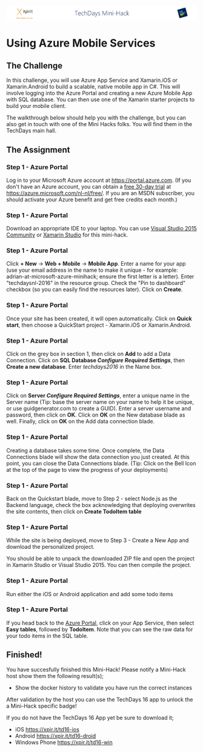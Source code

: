 ![Xpirit TechDays MiniHack Banner](../HackBanner-s.png)
# Using Azure Mobile Services

## The Challenge ##

In this challenge, you will use Azure App Service and Xamarin.iOS or Xamarin.Android to build a scalable, native mobile app in C#.  This will involve logging into the Azure Portal and creating a new Azure Mobile App with SQL database.  You can then use one of the Xamarin starter projects to build your mobile client.

The walkthrough below should help you with the challenge, but you can also get in touch with one of the Mini Hacks folks. You will find them in the TechDays main hall.

## The Assignment ##

### Step 1 - Azure Portal ###
Log in to your Microsoft Azure account at https://portal.azure.com.  (If you don't have an Azure account, you can obtain a [free 30-day trial](https://azure.microsoft.com/nl-nl/free/) at https://azure.microsoft.com/nl-nl/free/. If you are an MSDN subscriber, you should activate your Azure benefit and get free credits each month.)

### Step 1 - Azure Portal ###
Download an appropriate IDE to your laptop. You can use [Visual Studio 2015 Community](http://visualstudio.com) or [Xamarin Studio](https://www.xamarin.com/download) for this mini-hack.

### Step 1 - Azure Portal ###
Click **+ New** -> **Web + Mobile** -> **Mobile App**.  Enter a name for your app (use your email address in the name to make it unique - for example: adrian-at-microsoft-azure-minihack; ensure the first letter is a letter).  Enter "techdaysnl-2016" in the resource group.  Check the "Pin to dashboard" checkbox (so you can easily find the resources later).   Click on **Create**.

### Step 1 - Azure Portal ###
Once your site has been created, it will open automatically.  Click on **Quick start**, then choose a QuickStart project - Xamarin.iOS or Xamarin.Android.

### Step 1 - Azure Portal ###
Click on the grey box in section 1, then click on **Add** to add a Data Connection.  Click on **SQL Database _Configure Required Settings_**, then **Create a new database**.  Enter _techdays2016_ in the Name box.

### Step 1 - Azure Portal ###
Click on **Server _Configure Required Settings_**, enter a unique name in the Server name (Tip: base the server name on your name to help it be unique, or use guidgenerator.com to create a GUID).  Enter a server username and password, then click on **OK**.  Click on **OK** on the New database blade as well.  Finally, click on **OK** on the Add data connection blade.

### Step 1 - Azure Portal ###
Creating a database takes some time.  Once complete, the Data Connections blade will show the data connection you just created.  At this point, you can close the Data Connections blade.  (Tip: Click on the Bell Icon at the top of the page to view the progress of your deployments)

### Step 1 - Azure Portal ###
Back on the Quickstart blade, move to Step 2 - select Node.js as the Backend language, check the box acknowledging that deploying overwrites the site contents, then click on **Create TodoItem table**

### Step 1 - Azure Portal ###
While the site is being deployed, move to Step 3 - Create a New App and download the personalized project.  

You should be able to unpack the downloaded ZIP file and open the project in Xamarin Studio or Visual Studio 2015.  You can then compile the project.

### Step 1 - Azure Portal ###
Run either the iOS or Android application and add some todo items

### Step 1 - Azure Portal ###
If you head back to the [Azure Portal](https://portal.azure.com), click on your App Service, then select **Easy tables**, followed by **TodoItem**.  Note that you can see the raw data for your todo items in the SQL table.

## Finished! ##
You have succesfully finished this Mini-Hack! Please notify a Mini-Hack host show them the following result(s);

- Show the docker history to validate you have run the correct instances

After validation by the host you can use the TechDays 16 app to unlock the a Mini-Hack specific badge!

If you do not have the TechDays 16 App yet be sure to download it;
- iOS <https://xpir.it/td16-ios>
- Android <https://xpir.it/td16-droid>
- Windows Phone <https://xpir.it/td16-win>